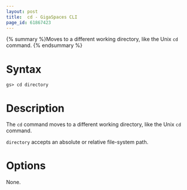 ```yaml
---
layout: post
title:  cd - GigaSpaces CLI
page_id: 61867423
---
```


{% summary %}Moves to a different working directory, like the Unix `cd` command. {% endsummary %}

# Syntax

    gs> cd directory

# Description

The `cd` command moves to a different working directory, like the Unix `cd` command.

`directory` accepts an absolute or relative file-system path.

# Options

None.
